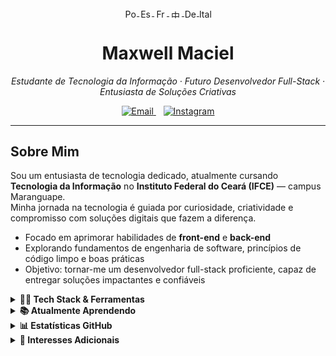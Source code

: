 
<p align="center">
  <a href="./README-pt.md" title="Português">
    <img src="https://flagcdn.com/20x15/br.png" width="20" height="15" alt="Português" style="vertical-align:middle" />
  </a>
  <a href="./README-es.md" title="Español">
    <img src="https://flagcdn.com/20x15/es.png" width="20" height="15" alt="Español" style="vertical-align:middle" />
  </a>
  <a href="./README-fr.md" title="Français">
    <img src="https://flagcdn.com/20x15/fr.png" width="20" height="15" alt="Français" style="vertical-align:middle" />
  </a>
  <a href="./README-zh.md" title="中文">
    <img src="https://flagcdn.com/20x15/cn.png" width="20" height="15" alt="中文" style="vertical-align:middle" />
  </a>
  <a href="./README-de.md" title="Deutsch">
    <img src="https://flagcdn.com/20x15/de.png" width="20" height="15" alt="Deutsch" style="vertical-align:middle" />
  </a>
  <a href="./README-it.md" title="Italiano">
    <img src="https://flagcdn.com/20x15/it.png" width="20" height="15" alt="Italiano" style="vertical-align:middle" />
  </a>
</p>

<h1 align="center">Maxwell Maciel</h1>

<p align="center">
  <em>Estudante de Tecnologia da Informação · Futuro Desenvolvedor Full-Stack · Entusiasta de Soluções Criativas</em>
</p>

<p align="center" style="margin-top:0.3em;">
  <a href="mailto:sousamaciel@aluno.ifce.edu.br" title="Enviar email" target="_blank" rel="noopener noreferrer">
    <img src="https://img.shields.io/badge/-Email-505050?style=flat&logo=gmail&logoColor=white" alt="Email" />
  </a>
  &nbsp;&nbsp;
  <a href="https://instagram.com/maxsksr" target="_blank" title="Instagram" rel="noopener noreferrer">
    <img src="https://img.shields.io/badge/-Instagram-505050?style=flat&logo=instagram&logoColor=white" alt="Instagram" />
  </a>
</p>

---

## Sobre Mim

Sou um entusiasta de tecnologia dedicado, atualmente cursando **Tecnologia da Informação** no **Instituto Federal do Ceará (IFCE)** — campus Maranguape.  
Minha jornada na tecnologia é guiada por curiosidade, criatividade e compromisso com soluções digitais que fazem a diferença.

- Focado em aprimorar habilidades de **front-end** e **back-end**  
- Explorando fundamentos de engenharia de software, princípios de código limpo e boas práticas  
- Objetivo: tornar-me um desenvolvedor full-stack proficiente, capaz de entregar soluções impactantes e confiáveis

<details>
  <summary><strong>👨‍💻 Tech Stack & Ferramentas</strong></summary>

  <p align="center" style="margin-top:10px;">
    <img src="https://img.icons8.com/color/48/java-coffee-cup-logo--v1.png" alt="Java" title="Java" />
    <img src="https://img.icons8.com/color/48/python.png" alt="Python" title="Python" />
    <img src="https://img.icons8.com/color/48/html-5--v1.png" alt="HTML" title="HTML" />
    <img src="https://img.icons8.com/color/48/css3.png" alt="CSS" title="CSS" />
    <img src="https://img.icons8.com/fluency/48/000000/github.png" alt="GitHub" title="GitHub" />
    <img src="https://img.icons8.com/color/48/visual-studio-code-2019.png" alt="VSCode" title="VSCode" />
  </p>
</details>

<details>
  <summary><strong>📚 Atualmente Aprendendo</strong></summary>

  ```plaintext
  Java — Programação Orientada a Objetos, Desenvolvimento Desktop
  Python — Scripting, Processamento de Dados
  HTML & CSS — Web Semântica, Design de Layout
  Git & GitHub — Controle de Versão e Colaboração
````

</details>

<details>
  <summary><strong>📊 Estatísticas GitHub</strong></summary>

  <p align="center" style="margin-top:10px;">
    <img src="https://github-readme-stats.vercel.app/api?username=MaxwellMaciel&show_icons=true&theme=tokyonight" alt="GitHub Stats" height="170" />
    <img src="https://github-readme-stats.vercel.app/api/top-langs/?username=MaxwellMaciel&layout=compact&theme=tokyonight" alt="GitHub Top Languages" height="170" />
  </p>
</details>

<details>
  <summary><strong>🎨 Interesses Adicionais</strong></summary>

Além do desenvolvimento, tenho um forte interesse em arte e criatividade, incluindo:

* Desenho e design visual
* Explorar música como fonte de inspiração
* Incorporar estética em projetos digitais

</details>

